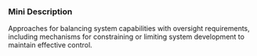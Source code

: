### Mini Description

Approaches for balancing system capabilities with oversight requirements, including mechanisms for constraining or limiting system development to maintain effective control.

